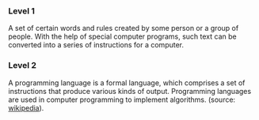### Level 1

A set of certain words and rules created by some person or a group of people. With the help of special computer programs, such text can be converted into a series of instructions for a computer.

### Level 2

A programming language is a formal language, which comprises a set of instructions that produce various kinds of output. Programming languages are used in computer programming to implement algorithms. (source: [wikipedia](https://en.wikipedia.org/wiki/Programming_language)).
